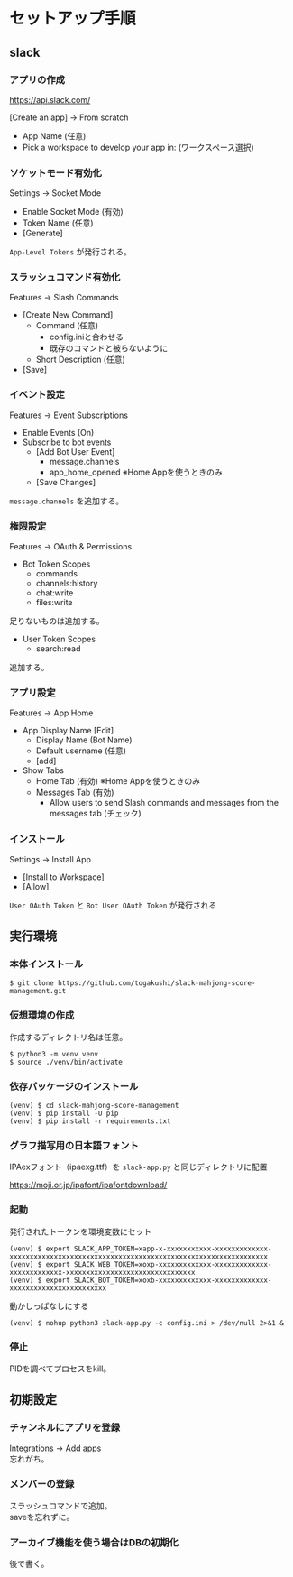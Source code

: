 # セットアップ手順

## slack

### アプリの作成

https://api.slack.com/

[Create an app] -> From scratch

- App Name (任意)
- Pick a workspace to develop your app in: (ワークスペース選択)

### ソケットモード有効化

Settings -> Socket Mode

- Enable Socket Mode (有効)
- Token Name (任意)
- [Generate]

`App-Level Tokens` が発行される。

### スラッシュコマンド有効化

Features -> Slash Commands

- [Create New Command]
  - Command (任意)
    - config.iniと合わせる
    - 既存のコマンドと被らないように
  - Short Description  (任意)
- [Save]

### イベント設定

Features -> Event Subscriptions

- Enable Events (On)
- Subscribe to bot events
  - [Add Bot User Event]
    - message.channels
    - app_home_opened ※Home Appを使うときのみ
  - [Save Changes]

`message.channels` を追加する。

### 権限設定

Features -> OAuth & Permissions

- Bot Token Scopes
  - commands
  - channels:history
  - chat:write
  - files:write

足りないものは追加する。

- User Token Scopes
  - search:read

追加する。

### アプリ設定

Features -> App Home

- App Display Name [Edit]
  - Display Name (Bot Name)
  - Default username (任意)
  - [add]
- Show Tabs
  - Home Tab (有効) ※Home Appを使うときのみ
  - Messages Tab (有効)
    - Allow users to send Slash commands and messages from the messages tab (チェック)

### インストール

Settings -> Install App

- [Install to Workspace]
- [Allow]

`User OAuth Token` と `Bot User OAuth Token` が発行される

## 実行環境

### 本体インストール

```
$ git clone https://github.com/togakushi/slack-mahjong-score-management.git
```

### 仮想環境の作成

作成するディレクトリ名は任意。

```
$ python3 -m venv venv
$ source ./venv/bin/activate
```

### 依存パッケージのインストール

```
(venv) $ cd slack-mahjong-score-management
(venv) $ pip install -U pip
(venv) $ pip install -r requirements.txt
```

### グラフ描写用の日本語フォント
IPAexフォント（ipaexg.ttf）を `slack-app.py` と同じディレクトリに配置

https://moji.or.jp/ipafont/ipafontdownload/


### 起動
発行されたトークンを環境変数にセット
```
(venv) $ export SLACK_APP_TOKEN=xapp-x-xxxxxxxxxxx-xxxxxxxxxxxxx-xxxxxxxxxxxxxxxxxxxxxxxxxxxxxxxxxxxxxxxxxxxxxxxxxxxxxxxxxxxxxxxx
(venv) $ export SLACK_WEB_TOKEN=xoxp-xxxxxxxxxxxxx-xxxxxxxxxxxxx-xxxxxxxxxxxxx-xxxxxxxxxxxxxxxxxxxxxxxxxxxxxxxx
(venv) $ export SLACK_BOT_TOKEN=xoxb-xxxxxxxxxxxxx-xxxxxxxxxxxxx-xxxxxxxxxxxxxxxxxxxxxxxx
```
動かしっぱなしにする
```
(venv) $ nohup python3 slack-app.py -c config.ini > /dev/null 2>&1 &
```

### 停止
PIDを調べてプロセスをkill。

## 初期設定

### チャンネルにアプリを登録
Integrations -> Add apps  
忘れがち。

### メンバーの登録
スラッシュコマンドで追加。  
saveを忘れずに。

### アーカイブ機能を使う場合はDBの初期化
後で書く。
